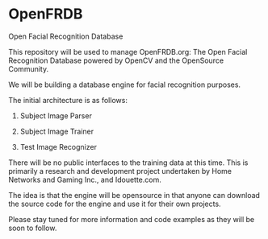 OpenFRDB
========

Open Facial Recognition Database


This repository will be used to manage OpenFRDB.org:  The Open Facial Recognition Database powered by OpenCV and 
the OpenSource Community.

We will be building a database engine for facial recognition purposes.  


The initial architecture is as follows:

1)  Subject Image Parser

2)  Subject Image Trainer

3)  Test Image Recognizer

There will be no public interfaces to the training data at this time.  This is primarily a research and development 
project undertaken by Home Networks and Gaming Inc., and Idouette.com.

The idea is that the engine will be opensource in that anyone can download the source code for the engine and use it
for their own projects.  

Please stay tuned for more information and code examples as they will be soon to follow.
